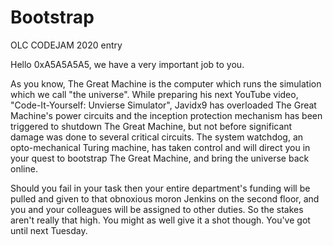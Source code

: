# Bootstrap

OLC CODEJAM 2020 entry

Hello 0xA5A5A5A5, we have a very important job to you.

As you know, The Great Machine is the computer which runs the simulation which we call "the universe". While preparing his next YouTube video, "Code-It-Yourself: Unvierse Simulator", Javidx9 has overloaded The Great Machine's power circuits and the inception protection mechanism has been triggered to shutdown The Great Machine, but not before significant damage was done to several critical circuits. The system watchdog, an opto-mechanical Turing machine, has taken control and will direct you in your quest to bootstrap The Great Machine, and bring the universe back online.

Should you fail in your task then your entire department's funding will be pulled and given to that obnoxious moron Jenkins on the second floor, and you and your colleagues will be assigned to other duties. So the stakes aren't really that high. You might as well give it a shot though. You've got until next Tuesday.

